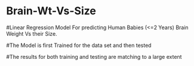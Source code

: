 # Brain-Wt-Vs-Size
#Linear Regression Model For predicting Human Babies (<=2 Years) Brain Weight Vs their Size.

#The Model is first Trained for the data set and then tested 

#The results for both training and testing are matching to a large extent

